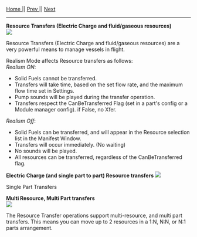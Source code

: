 [Home ](https://github.com/PapaJoesSoup/ShipManifest/wiki)|| [Prev ](https://github.com/PapaJoesSoup/ShipManifest/wiki/2.1---Crew-Transfers)|| [Next](https://github.com/PapaJoesSoup/ShipManifest/wiki/2.3---Resource-Transfers)
***
**Resource Transfers (Electric Charge and fluid/gaseous resources)**  
![](http://i.imgur.com/nbudphN.png)

Resource Transfers (Electric Charge and fluid/gaseous resources) are a very powerful means to manage vessels in flight.

Realism Mode affects Resource transfers as follows:  
_Realism ON_:  
* Solid Fuels cannot be transferred.
* Transfers will take time, based on the set flow rate, and the maximum flow time set in Settings.
* Pump sounds will be played during the transfer operation.
* Transfers respect the CanBeTransferred Flag (set in a part's config or a Module manager config).  if False, no Xfer.

_Realism Off_:  
* Solid Fuels can be transferred, and will appear in the Resource selection list in the Manifest Window.
* Transfers will occur immediately. (No waiting)
* No sounds will be played.
* All resources can be transferred, regardless of the CanBeTransferred flag.

**Electric Charge (and single part to part) Resource transfers**
![](http://i.imgur.com/u3Kw1f1.png)

Single Part Transfers 

**Multi Resource, Multi Part transfers**  
![](http://i.imgur.com/LdqDtfl.png)

The Resource Transfer operations support multi-resource, and multi part transfers.   This means you can move up to 2 resources in a 1:N, N:N, or N:1 parts arrangement.